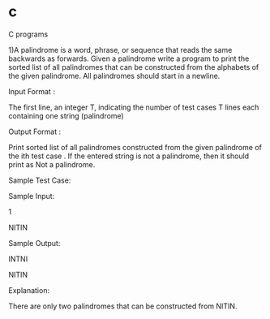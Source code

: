 # c
C programs

1)A palindrome is a word, phrase, or sequence that reads the same backwards as forwards. Given a palindrome write a program to print the sorted list of all palindromes that can be constructed from the alphabets of the given palindrome. All palindromes should start in a newline.

Input Format :

The first line, an integer T, indicating the number of test cases T lines each containing one string (palindrome)

Output Format :

Print sorted list of all palindromes constructed from the given palindrome of the ith test case . If the entered string is not a palindrome, then it should print as Not a palindrome.

Sample Test Case:

Sample Input:

1

NITIN

Sample Output:

INTNI

NITIN

Explanation:

There are only two palindromes that can be constructed from NITIN.

